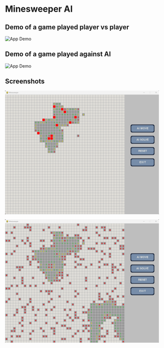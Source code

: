 # Minesweeper AI

## Demo of a game played player vs player

![App Demo](https://github.com/Simon125q/Minesweeper_AI/blob/main/other/vid_01.gif)

## Demo of a game played against AI

![App Demo](https://github.com/Simon125q/Minesweeper_AI/blob/main/other/vid_02.gif)


## Screenshots

![App Screenshot](https://github.com/Simon125q/Minesweeper_AI/blob/main/other/scr_01.png)

![App Screenshot](https://github.com/Simon125q/Minesweeper_AI/blob/main/other/scr_02.png)
 
